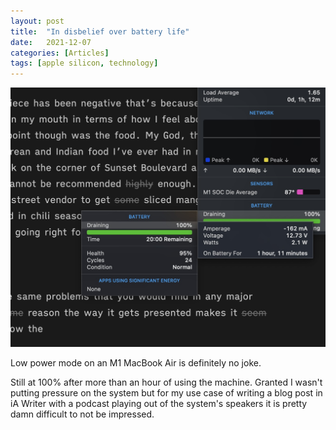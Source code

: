 ```yaml
---
layout: post
title:  "In disbelief over battery life"
date:   2021-12-07
categories: [Articles]
tags: [apple silicon, technology]
---
```


![battery life](/assets/img/2021/12/batterylife.jpeg)

Low power mode on an M1 MacBook Air is definitely no joke.

Still at 100% after more than an hour of using the machine. Granted I wasn't putting pressure on the system but for my use case of writing a blog post in iA Writer with a podcast playing out of the system's speakers it is pretty damn difficult to not be impressed.
